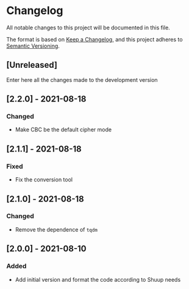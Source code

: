 # Changelog
All notable changes to this project will be documented in this file.

The format is based on [Keep a Changelog](https://keepachangelog.com/en/1.0.0/),
and this project adheres to [Semantic Versioning](https://semver.org/spec/v2.0.0.html).

## [Unreleased]

Enter here all the changes made to the development version

## [2.2.0] - 2021-08-18

### Changed

- Make CBC be the default cipher mode

## [2.1.1] - 2021-08-18

### Fixed

- Fix the conversion tool

## [2.1.0] - 2021-08-18

### Changed

- Remove the dependence of `tqdm`

## [2.0.0] - 2021-08-10

### Added

- Add initial version and format the code according to Shuup needs

